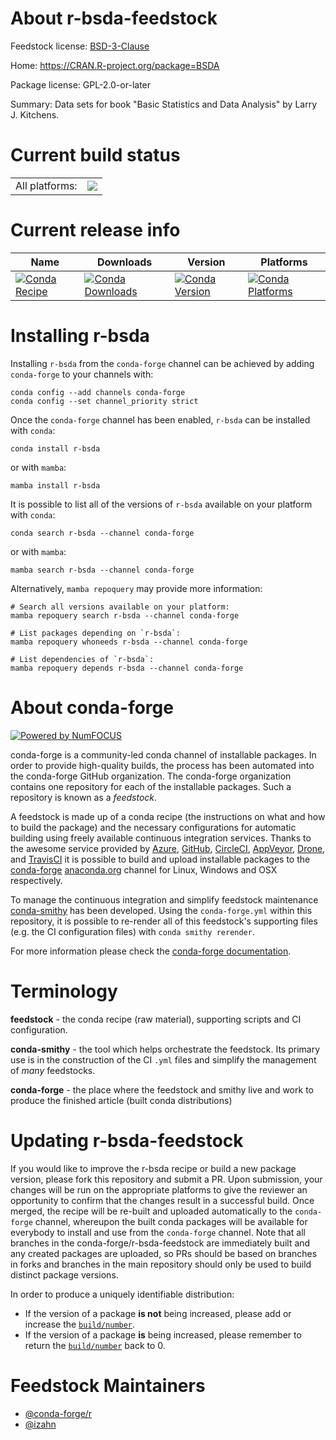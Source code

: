 About r-bsda-feedstock
======================

Feedstock license: [BSD-3-Clause](https://github.com/conda-forge/r-bsda-feedstock/blob/main/LICENSE.txt)

Home: https://CRAN.R-project.org/package=BSDA

Package license: GPL-2.0-or-later

Summary: Data sets for book "Basic Statistics and Data Analysis" by Larry J. Kitchens.

Current build status
====================


<table><tr><td>All platforms:</td>
    <td>
      <a href="https://dev.azure.com/conda-forge/feedstock-builds/_build/latest?definitionId=13364&branchName=main">
        <img src="https://dev.azure.com/conda-forge/feedstock-builds/_apis/build/status/r-bsda-feedstock?branchName=main">
      </a>
    </td>
  </tr>
</table>

Current release info
====================

| Name | Downloads | Version | Platforms |
| --- | --- | --- | --- |
| [![Conda Recipe](https://img.shields.io/badge/recipe-r--bsda-green.svg)](https://anaconda.org/conda-forge/r-bsda) | [![Conda Downloads](https://img.shields.io/conda/dn/conda-forge/r-bsda.svg)](https://anaconda.org/conda-forge/r-bsda) | [![Conda Version](https://img.shields.io/conda/vn/conda-forge/r-bsda.svg)](https://anaconda.org/conda-forge/r-bsda) | [![Conda Platforms](https://img.shields.io/conda/pn/conda-forge/r-bsda.svg)](https://anaconda.org/conda-forge/r-bsda) |

Installing r-bsda
=================

Installing `r-bsda` from the `conda-forge` channel can be achieved by adding `conda-forge` to your channels with:

```
conda config --add channels conda-forge
conda config --set channel_priority strict
```

Once the `conda-forge` channel has been enabled, `r-bsda` can be installed with `conda`:

```
conda install r-bsda
```

or with `mamba`:

```
mamba install r-bsda
```

It is possible to list all of the versions of `r-bsda` available on your platform with `conda`:

```
conda search r-bsda --channel conda-forge
```

or with `mamba`:

```
mamba search r-bsda --channel conda-forge
```

Alternatively, `mamba repoquery` may provide more information:

```
# Search all versions available on your platform:
mamba repoquery search r-bsda --channel conda-forge

# List packages depending on `r-bsda`:
mamba repoquery whoneeds r-bsda --channel conda-forge

# List dependencies of `r-bsda`:
mamba repoquery depends r-bsda --channel conda-forge
```


About conda-forge
=================

[![Powered by
NumFOCUS](https://img.shields.io/badge/powered%20by-NumFOCUS-orange.svg?style=flat&colorA=E1523D&colorB=007D8A)](https://numfocus.org)

conda-forge is a community-led conda channel of installable packages.
In order to provide high-quality builds, the process has been automated into the
conda-forge GitHub organization. The conda-forge organization contains one repository
for each of the installable packages. Such a repository is known as a *feedstock*.

A feedstock is made up of a conda recipe (the instructions on what and how to build
the package) and the necessary configurations for automatic building using freely
available continuous integration services. Thanks to the awesome service provided by
[Azure](https://azure.microsoft.com/en-us/services/devops/), [GitHub](https://github.com/),
[CircleCI](https://circleci.com/), [AppVeyor](https://www.appveyor.com/),
[Drone](https://cloud.drone.io/welcome), and [TravisCI](https://travis-ci.com/)
it is possible to build and upload installable packages to the
[conda-forge](https://anaconda.org/conda-forge) [anaconda.org](https://anaconda.org/)
channel for Linux, Windows and OSX respectively.

To manage the continuous integration and simplify feedstock maintenance
[conda-smithy](https://github.com/conda-forge/conda-smithy) has been developed.
Using the ``conda-forge.yml`` within this repository, it is possible to re-render all of
this feedstock's supporting files (e.g. the CI configuration files) with ``conda smithy rerender``.

For more information please check the [conda-forge documentation](https://conda-forge.org/docs/).

Terminology
===========

**feedstock** - the conda recipe (raw material), supporting scripts and CI configuration.

**conda-smithy** - the tool which helps orchestrate the feedstock.
                   Its primary use is in the construction of the CI ``.yml`` files
                   and simplify the management of *many* feedstocks.

**conda-forge** - the place where the feedstock and smithy live and work to
                  produce the finished article (built conda distributions)


Updating r-bsda-feedstock
=========================

If you would like to improve the r-bsda recipe or build a new
package version, please fork this repository and submit a PR. Upon submission,
your changes will be run on the appropriate platforms to give the reviewer an
opportunity to confirm that the changes result in a successful build. Once
merged, the recipe will be re-built and uploaded automatically to the
`conda-forge` channel, whereupon the built conda packages will be available for
everybody to install and use from the `conda-forge` channel.
Note that all branches in the conda-forge/r-bsda-feedstock are
immediately built and any created packages are uploaded, so PRs should be based
on branches in forks and branches in the main repository should only be used to
build distinct package versions.

In order to produce a uniquely identifiable distribution:
 * If the version of a package **is not** being increased, please add or increase
   the [``build/number``](https://docs.conda.io/projects/conda-build/en/latest/resources/define-metadata.html#build-number-and-string).
 * If the version of a package **is** being increased, please remember to return
   the [``build/number``](https://docs.conda.io/projects/conda-build/en/latest/resources/define-metadata.html#build-number-and-string)
   back to 0.

Feedstock Maintainers
=====================

* [@conda-forge/r](https://github.com/conda-forge/r/)
* [@izahn](https://github.com/izahn/)

